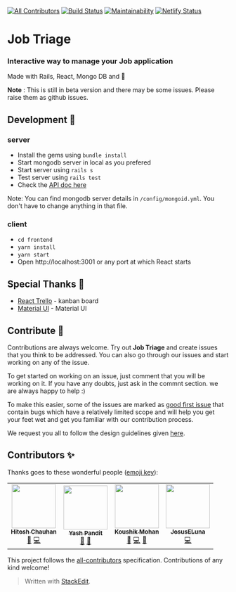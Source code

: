 
[![All Contributors](https://img.shields.io/badge/all_contributors-3-orange.svg?style=flat-square)](#contributors-)
[![Build Status](https://travis-ci.org/jobtriage/jobtriage.svg?branch=master)](https://travis-ci.org/jobtriage/jobtriage)
[![Maintainability](https://api.codeclimate.com/v1/badges/c57b60e9d409f620fc2a/maintainability)](https://codeclimate.com/github/jobtriage/jobtriage/maintainability) [![Netlify Status](https://api.netlify.com/api/v1/badges/1b54333d-e878-46c0-9c18-3786a58b71f2/deploy-status)](https://app.netlify.com/sites/jobtriage/deploys)



# Job Triage  
### Interactive way to manage your Job application
Made with Rails, React, Mongo DB and :purple_heart:

**Note** : This is still in beta version and there may be some issues. Please raise them as github issues.

## Development :rocket:

### server

 - Install the gems using `bundle install`
 - Start mongodb server in local as you prefered
 - Start server using `rails s`
 - Test server using `rails test`
 - Check the [API doc here](https://documenter.getpostman.com/view/3705194/SzKWuxaB?version=latest)

Note: You can find mongodb server details in `/config/mongoid.yml`. You don't have to change anything in that file.

### client

 - `cd frontend`
 - `yarn install`
 - `yarn start`
 -  Open http://localhost:3001 or any port at which React starts 

##  Special Thanks :pray:

 - [React Trello](https://github.com/rcdexta/react-trello) - kanban board
 - [Material UI](https://github.com/mui-org/material-ui) - Material UI
 

## Contribute 🤝
Contributions are always welcome. Try out **Job Triage** and create issues that you think to be addressed. You can also go through our issues and start working on any of the issue. 

To get started on working on an issue, just comment that you will be working on it. If you have any doubts, just ask in the commnt section. we are always happy to help :)

To make this easier, some of the issues are marked as [good first issue](https://github.com/jobtriage/jobtriage/issues?q=is:open%20is:issue%20label:%22Good%20First%20Issue%22) that contain bugs which have a relatively limited scope and will help you get your feet wet and get you familiar with our contribution process. 

We request you all to follow the design guidelines given [here](/DESIGN_GUIDELINES.md).

## Contributors ✨

Thanks goes to these wonderful people ([emoji key](https://allcontributors.org/docs/en/emoji-key)):

<!-- ALL-CONTRIBUTORS-LIST:START - Do not remove or modify this section -->
<!-- prettier-ignore-start -->
<!-- markdownlint-disable -->
<table>
  <tr>
    <td align="center"><a href="https://hiteshchauhan.netlify.com/"><img src="https://avatars2.githubusercontent.com/u/51196367?v=4" width="100px;" alt=""/><br /><sub><b>Hitesh Chauhan</b></sub></a><br /><a href="#maintenance-hiteshkundal" title="Maintenance">🚧</a> <a href="https://github.com/jobtriage/jobtriage/commits?author=hiteshkundal" title="Code">💻</a></td>
    <td align="center"><a href="http://yashpandit.netlify.com"><img src="https://avatars0.githubusercontent.com/u/26370910?v=4" width="100px;" alt=""/><br /><sub><b>Yash Pandit</b></sub></a><br /><a href="https://github.com/jobtriage/jobtriage/issues?q=author%3Ayashpandit" title="Bug reports">🐛</a> <a href="https://github.com/jobtriage/jobtriage/commits?author=yashpandit" title="Documentation">📖</a></td>
    <td align="center"><a href="https://koushikmohan.com/"><img src="https://avatars3.githubusercontent.com/u/24666922?v=4" width="100px;" alt=""/><br /><sub><b>Koushik Mohan</b></sub></a><br /><a href="https://github.com/jobtriage/jobtriage/issues?q=author%3Akoushikmohan1996" title="Bug reports">🐛</a> <a href="https://github.com/jobtriage/jobtriage/commits?author=koushikmohan1996" title="Code">💻</a> <a href="#maintenance-koushikmohan1996" title="Maintenance">🚧</a></td>
    <td align="center"><a href="https://github.com/JesusELuna"><img src="https://avatars0.githubusercontent.com/u/21028855?v=4" width="100px;" alt=""/><br /><sub><b>JesusELuna</b></sub></a><br /><a href="https://github.com/jobtriage/jobtriage/commits?author=JesusELuna" title="Code">💻</a></td>
  </tr>
</table>

<!-- markdownlint-enable -->
<!-- prettier-ignore-end -->
<!-- ALL-CONTRIBUTORS-LIST:END -->

This project follows the [all-contributors](https://github.com/all-contributors/all-contributors) specification. Contributions of any kind welcome!

> Written with [StackEdit](https://stackedit.io/).

